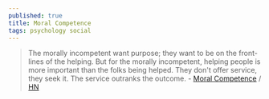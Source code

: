 ```yaml
---
published: true
title: Moral Competence
tags: psychology social
---
```

> The morally incompetent want purpose; they want to be on the front-lines of the helping. But for the morally incompetent, helping people is more important than the folks being helped. They don't offer service, they seek it. The service outranks the outcome. - [Moral Competence](https://evanjconrad.com/posts/moral-competence) / [HN](https://news.ycombinator.com/item?id=25648186)
